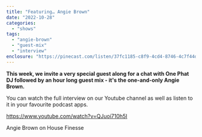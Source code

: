 ```yaml
---
title: "Featuring… Angie Brown"
date: "2022-10-28"
categories: 
  - "shows"
tags: 
  - "angie-brown"
  - "guest-mix"
  - "interview"
enclosure: "https://pinecast.com/listen/37fc1185-c8f9-4cd4-8746-4c7f44deaf1b.mp3 114760245 audio/mpeg "
---
```


**This week, we invite a very special guest along for a chat with One Phat DJ followed by an hour long guest mix - it's the one-and-only Angie Brown.**

You can watch the full interview on our Youtube channel as well as listen to it in your favourite podcast apps.

https://www.youtube.com/watch?v=QJuoi710h5I

Angie Brown on House Finesse

